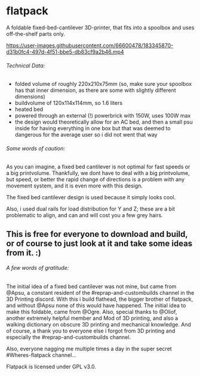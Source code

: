 # flatpack
A foldable fixed-bed-cantilever 3D-printer, that fits into a spoolbox and uses off-the-shelf parts only.

https://user-images.githubusercontent.com/66600478/183345870-d31b0fc4-497d-4f51-bbe5-db83cf9a2b46.mp4


###### Technical Data:
- folded volume of roughly 220x210x75mm (so, make sure your spoolbox has that inner dimension, as there are some with slightly different dimensions)
- buildvolume of 120x114x114mm, so 1.6 liters
- heated bed
- powered through an external (!) powerbrick with 150W, uses 100W max
- the design would theoretically allow for an AC bed, and then a small psu inside for having everything in one box
but that was deemed to dangerous for the average user so i did not went that way

###### Some words of caution:
As you can imagine, a fixed bed cantilever is not optimal for fast speeds or a big printvolume.
Thankfully, we dont have to deal with a big printvolume, but speed, or better the rapid change of
directions is a problem with any movement system, and it is even more with this design.

The fixed bed cantilever design is used because it simply looks cool.

Also, i used dual rails for load distribution for Y and Z; these are a bit problematic to align, and
can and will cost you a few grey hairs.


## This is free for everyone to download and build, or of course to just look at it and take some ideas from it. :)


###### A few words of gratitude:
The initial idea of a fixed bed cantilever was not mine, but came from @Apsu, a constant resident of the
#reprap-and-custombuilds channel in the 3D Printing discord.
With this i build flathead, the bigger brother of flatpack, and without @Apsu none of this would have happened.
The initial idea to make this foldable, came from @Ogre.
Also, special thanks to @Oliof, another extremely helpful member and Mod of 3D printing, and also a walking dictionary
on obscure 3D printing and mechanical knowledge.
And of course, a thank you to everyone else i forgot from 3D printing and especially the #reprap-and-custombuilds channel.

Also, everyone nagging me multiple times a day in the super secret #Wheres-flatpack channel...


Flatpack is licensed under GPL v3.0.
